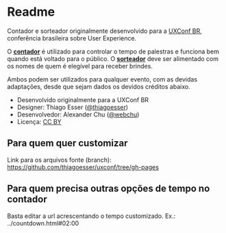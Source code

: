 # Readme

Contador e sorteador originalmente desenvolvido para a [UXConf BR](http://www.uxconf.com.br), conferência brasileira sobre User Experience. 

O [**contador**](https://thiagoesser.github.io/uxconf/countdown.html) é utilizado para controlar o tempo de palestras e funciona bem quando está voltado para o público. O [**sorteador**](https://thiagoesser.github.io/uxconf/random.html) deve ser alimentado com os nomes de quem é elegível para receber brindes.

Ambos podem ser utilizados para qualquer evento, com as devidas adaptações, desde que sejam dados os devidos créditos abaixo.

* Desenvolvido originalmente para a UXConf BR
* Designer: Thiago Esser ([@thiagoesser](https://github.com/thiagoesser))
* Desenvolvedor: Alexander Chu ([@webchu](https://github.com/webchu))
* Licença: [CC BY](https://creativecommons.org/licenses/by/4.0/)

## Para quem quer customizar 
Link para os arquivos fonte (branch): https://github.com/thiagoesser/uxconf/tree/gh-pages

## Para quem precisa outras opções de tempo no contador
Basta editar a url acrescentando o tempo customizado. Ex.: ../countdown.html#02:00
